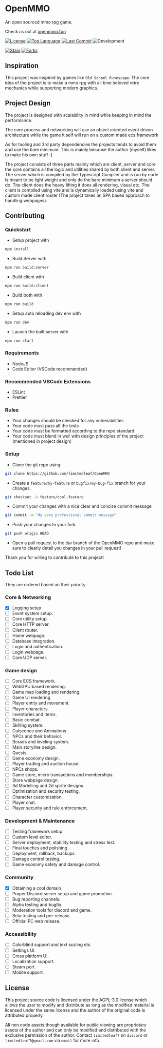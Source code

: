 # OpenMMO

An open sourced mmo rpg game.

Check us out at [openmmo.fun](https://openmmo.fun)

[![License](https://img.shields.io/badge/License-AGPL--3.0-blue.svg)](https://www.gnu.org/licenses/agpl-3.0) [![Top Language](https://img.shields.io/github/languages/top/limitedleaf/OpenMMO.svg)](https://github.com/limitedleaf/OpenMMO) [![Last Commit](https://img.shields.io/github/last-commit/limitedleaf/OpenMMO.svg)](https://github.com/limitedleaf/OpenMMO/commits)
 ![Development](https://img.shields.io/badge/Status-Dev-orange)

[![Stars](https://img.shields.io/github/stars/limitedleaf/OpenMMO?style=social)](https://github.com/limitedleaf/OpenMMO/stargazers)
[![Forks](https://img.shields.io/github/forks/limitedleaf/OpenMMO?style=social)](https://github.com/limitedleaf/OpenMMO/network/members)

## Inspiration

This project was inspired by games like `Old School Runescape`. The core idea of the project is to make a mmo rpg with all time beloved retro mechanics while supporting modern graphics.

## Project Design

The project is designed with scalability in mind while keeping in mind the performance.

The core process and networking will use an object oriented event driven architecture while the game it self will run on a custom made ecs framework

As for tooling and 3rd party dependencies the projects tends to avoid them and use the bare minimum. This is mainly because the author (myself) likes to make his own stuff :]

The project consists of three parts mainly which are client, server and core the core contains all the logic and utilities shared by both client and server. The server which is compiled by the Typescript Compiler and is run by node is meant to be light weight and only do the bare minimum a server should do. The client does the heavy lifting it does all rendering, visual etc. The client is compiled using vite and is dynamically loaded using vite and custom made client router (The project takes an SPA based approach to handling webpages).

## Contributing

### Quickstart

- Setup project with

```bash
npm install
```

- Build Server with

```bash
npm run build:server
```

- Build client with

```bash
npm run build:client
```

- Build both with

```bash
npm run build
```

- Setup auto reloading dev env with

```bash
npm run dev
```

- Launch the built server with

```bash
npm run start
```

### Requirements

- NodeJS
- Code Editor (VSCode recommended)

### Recommended VSCode Extensions

- ESLint
- Prettier

### Rules

- Your changes should be checked for any vulnerabilities
- Your code must pass all the tests
- Your code must be formatted according to the repo standard
- Your code must blend in well with design principles of the project (mentioned in project design)

### Setup

- Clone the git repo using

```bash
git clone https://github.com/limitedleaf/OpenMMO
```

- Create a `feature/my-feature` or `bugfix/my-bug-fix` branch for your changes.

```bash
git checkout -b feature/cool-feature
```

- Commit your changes with a nice clear and concise commit message

```bash
git commit -m "My very professional commit message"
```

- Push your changes to your fork.

```bash
git push origin HEAD
```

- Open a pull request to the `dev` branch of the OpenMMO repo and make sure to clearly detail you changes in your pull request!

Thank you for willing to contribute to this project!

## Todo List

They are ordered based on their priority

### Core & Networking

- [x] Logging setup
- [ ] Event system setup.
- [ ] Core utility setup.
- [ ] Core HTTP server.
- [ ] Client router.
- [ ] Home webpage.
- [ ] Database integration.
- [ ] Login and authentication.
- [ ] Login webpage.
- [ ] Core UDP server.

### Game design

- [ ] Core ECS framework.
- [ ] WebGPU based rendering.
- [ ] Game map loading and rendering.
- [ ] Game UI rendering.
- [ ] Player entity and movement.
- [ ] Player characters.
- [ ] Inventories and Items.
- [ ] Basic combat.
- [ ] Skilling system.
- [ ] Cutscence and Animations.
- [ ] NPCs and their behavior.
- [ ] Bosses and leveling system.
- [ ] Main storyline design.
- [ ] Quests.
- [ ] Game economy design.
- [ ] Player trading and auction house.
- [ ] NPCs shops.
- [ ] Game store, micro transactions and memberships.
- [ ] Store webpage design.
- [ ] 3d Modelling and 2d sprite designs.
- [ ] Optimization and security testing.
- [ ] Character customization.
- [ ] Player chat.
- [ ] Player security and rule enforcement.

### Development & Maintenance

- [ ] Testing framework setup.
- [ ] Custom level editor.
- [ ] Server deployment, stability testing and stress test.
- [ ] Final touches and polishing.
- [ ] Deployment, rollback, backups.
- [ ] Damage control testing.
- [ ] Game economy safety and damage control.

### Community

- [x] Obtaining a cool domain
- [ ] Proper Discord server setup and game promotion.
- [ ] Bug reporting channels.
- [ ] Alpha testing and bugfix.
- [ ] Moderation tools for discord and game.
- [ ] Beta testing and pre-release.
- [ ] Official PC web release.

### Accessibility

- [ ] Colorblind support and text scaling etc.
- [ ] Settings  UI.
- [ ] Cross platform UI.
- [ ] Localization support.
- [ ] Steam port.
- [ ] Mobile support.

## License

This project source code is licensed under the AGPL-3.0 license which allows the user to modify and distribute as long as the modified material is licensed under the same license and the author of the original code is attributed properly.

All non code assets though available for public viewing are proprietary assets of the author and can only be modified and distributed with the exclusive permission of the author. Contact `limitedleaf7` on `discord` or `limitedleaf7@gmail.com` via `email` for more info.
